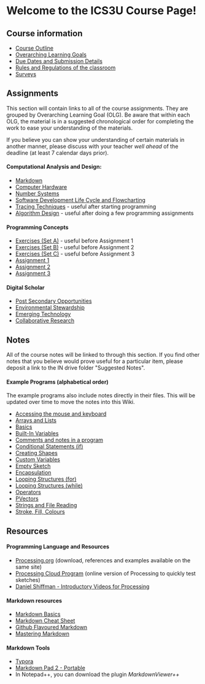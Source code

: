 # Welcome to the ICS3U Course Page!

## Course information

* [Course Outline](/administrative/Course-Overview.md)
* [Overarching Learning Goals](/images/ICS3U.png)
* [Due Dates and Submission Details](/administrative/Due-Dates-and-Submission-Details.md)
* [Rules and Regulations of the classroom](/administrative/Rules-and-Regulations.md)
* [Surveys](/administrative/Surveys.md)

## Assignments

This section will contain links to all of the course assignments.  They are grouped by Overarching Learning Goal (OLG).  Be aware that within each OLG, the material is in a suggested chronological order for completing the work to ease your understanding of the materials.  

If you believe you can show your understanding of certain materials in another manner, please discuss with your teacher _well ahead_ of the deadline (at least 7 calendar days prior).

#### Computational Analysis and Design:
* [Markdown]()
* [Computer Hardware]()
* [Number Systems]()
* [Software Development Life Cycle and Flowcharting]()
* [Tracing Techniques]() - useful after starting programming
* [Algorithm Design]() - useful after doing a few programming assignments

#### Programming Concepts
* [Exercises (Set A)]() - useful before Assignment 1
* [Exercises (Set B)]() - useful before Assignment 2
* [Exercises (Set C)]() - useful before Assignment 3
* [Assignment 1]()
* [Assignment 2]()
* [Assignment 3]()

#### Digital Scholar
* [Post Secondary Opportunities]()
* [Environmental Stewardship]()
* [Emerging Technology]()
* [Collaborative Research]()

## Notes

All of the course notes will be linked to through this section.  If you find other notes that you believe would prove useful for a particular item, please deposit a link to the IN drive folder "Suggested Notes".

#### Example Programs (alphabetical order)
The example programs also include notes directly in their files.  This will be updated over time to move the notes into this Wiki.

* [Accessing the mouse and keyboard]()
* [Arrays and Lists]()
* [Basics]()
* [Built-In Variables]()
* [Comments and notes in a program]()
* [Conditional Statements (if)]()
* [Creating Shapes]()
* [Custom Variables]()
* [Empty Sketch]()
* [Encapsulation]()
* [Looping Structures (for)]()
* [Looping Structures (while)]()
* [Operators]()
* [PVectors]()
* [Strings and File Reading]()
* [Stroke, Fill, Colours]()


## Resources
#### Programming Language and Resources
* [Processing.org](http://www.processing.org/) (download, references and examples available on the same site)
* [Processing Cloud Program](http://sketchpad.cc/) (online version of Processing to quickly test sketches)
* [Daniel Shiffman - Introductory Videos for Processing](http://vimeo.com/channels/introcompmedia)

#### Markdown resources
* [Markdown Basics](http://www.markdowntutorial.com/lesson/1/)
* [Markdown Cheat Sheet](https://guides.github.com/pdfs/markdown-cheatsheet-online.pdf)
* [Github Flavoured Markdown](https://help.github.com/articles/basic-writing-and-formatting-syntax/)
* [Mastering Markdown](https://guides.github.com/features/mastering-markdown/)

#### Markdown Tools
* [Typora](https://www.typora.io/)
* [Markdown Pad 2 - Portable](http://markdownpad.com/faq.html#portable)
* In Notepad++, you can download the plugin _MarkdownViewer++_